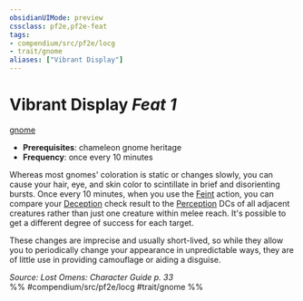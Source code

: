 ```yaml
---
obsidianUIMode: preview
cssclass: pf2e,pf2e-feat
tags:
- compendium/src/pf2e/locg
- trait/gnome
aliases: ["Vibrant Display"]
---
```

# Vibrant Display  *Feat 1*  
[gnome](../../rules/traits/gnome.md)  

- **Prerequisites**: chameleon gnome heritage
- **Frequency**: once every 10 minutes

Whereas most gnomes' coloration is static or changes slowly, you can cause your hair, eye, and skin color to scintillate in brief and disorienting bursts. Once every 10 minutes, when you use the [Feint](../../rules/actions/feint.md) action, you can compare your [Deception](../skills.md#Deception) check result to the [Perception](../skills.md#Perception) DCs of all adjacent creatures rather than just one creature within melee reach. It's possible to get a different degree of success for each target.

These changes are imprecise and usually short-lived, so while they allow you to periodically change your appearance in unpredictable ways, they are of little use in providing camouflage or aiding a disguise.

*Source: Lost Omens: Character Guide p. 33*  
%% #compendium/src/pf2e/locg #trait/gnome %%
